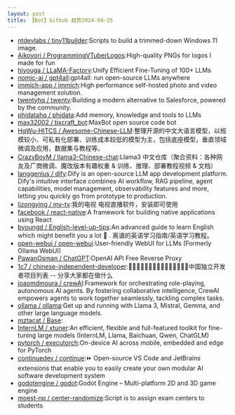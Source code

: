 ```yaml
---
layout: post
title: 【Bot】Github 趋势2024-04-25
---
```


* [ntdevlabs / tiny11builder](https://github.com/ntdevlabs/tiny11builder):Scripts to build a trimmed-down Windows 11 image.
* [Aikoyori / ProgrammingVTuberLogos](https://github.com/Aikoyori/ProgrammingVTuberLogos):High-quality PNGs for logos I made for fun
* [hiyouga / LLaMA-Factory](https://github.com/hiyouga/LLaMA-Factory):Unify Efficient Fine-Tuning of 100+ LLMs
* [nomic-ai / gpt4all](https://github.com/nomic-ai/gpt4all):gpt4all: run open-source LLMs anywhere
* [immich-app / immich](https://github.com/immich-app/immich):High performance self-hosted photo and video management solution.
* [twentyhq / twenty](https://github.com/twentyhq/twenty):Building a modern alternative to Salesforce, powered by the community.
* [phidatahq / phidata](https://github.com/phidatahq/phidata):Add memory, knowledge and tools to LLMs
* [max32002 / tixcraft_bot](https://github.com/max32002/tixcraft_bot):MaxBot open source code bot
* [HqWu-HITCS / Awesome-Chinese-LLM](https://github.com/HqWu-HITCS/Awesome-Chinese-LLM):整理开源的中文大语言模型，以规模较小、可私有化部署、训练成本较低的模型为主，包括底座模型，垂直领域微调及应用，数据集与教程等。
* [CrazyBoyM / llama3-Chinese-chat](https://github.com/CrazyBoyM/llama3-Chinese-chat):Llama3 中文仓库（聚合资料：各种网友及厂商微调、魔改版本有趣权重 & 训练、推理、部署教程视频 & 文档）
* [langgenius / dify](https://github.com/langgenius/dify):Dify is an open-source LLM app development platform. Dify's intuitive interface combines AI workflow, RAG pipeline, agent capabilities, model management, observability features and more, letting you quickly go from prototype to production.
* [lizongying / my-tv](https://github.com/lizongying/my-tv):我的电视 电视直播软件，安装即可使用
* [facebook / react-native](https://github.com/facebook/react-native):A framework for building native applications using React
* [byoungd / English-level-up-tips](https://github.com/byoungd/English-level-up-tips):An advanced guide to learn English which might benefit you a lot 🎉 . 离谱的英语学习指南/英语学习教程。
* [open-webui / open-webui](https://github.com/open-webui/open-webui):User-friendly WebUI for LLMs (Formerly Ollama WebUI)
* [PawanOsman / ChatGPT](https://github.com/PawanOsman/ChatGPT):OpenAI API Free Reverse Proxy
* [1c7 / chinese-independent-developer](https://github.com/1c7/chinese-independent-developer):👩🏿‍💻👨🏾‍💻👩🏼‍💻👨🏽‍💻👩🏻‍💻中国独立开发者项目列表 -- 分享大家都在做什么
* [joaomdmoura / crewAI](https://github.com/joaomdmoura/crewAI):Framework for orchestrating role-playing, autonomous AI agents. By fostering collaborative intelligence, CrewAI empowers agents to work together seamlessly, tackling complex tasks.
* [ollama / ollama](https://github.com/ollama/ollama):Get up and running with Llama 3, Mistral, Gemma, and other large language models.
* [mztacat / Base](https://github.com/mztacat/Base):
* [InternLM / xtuner](https://github.com/InternLM/xtuner):An efficient, flexible and full-featured toolkit for fine-tuning large models (InternLM, Llama, Baichuan, Qwen, ChatGLM)
* [pytorch / executorch](https://github.com/pytorch/executorch):On-device AI across mobile, embedded and edge for PyTorch
* [continuedev / continue](https://github.com/continuedev/continue):⏩ Open-source VS Code and JetBrains extensions that enable you to easily create your own modular AI software development system
* [godotengine / godot](https://github.com/godotengine/godot):Godot Engine – Multi-platform 2D and 3D game engine
* [moest-np / center-randomize](https://github.com/moest-np/center-randomize):Script is to assign exam centers to students
